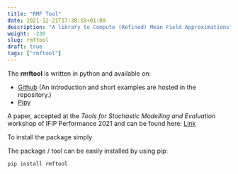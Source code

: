 ```yaml
---
title: "RMF Tool"
date: 2021-12-21T17:38:18+01:00
description: "A library to Compute (Refined) Mean Field Approximations"
weight: -230
slug: rmftool
draft: true
tags: ["rmftool"]
---
```


The **rmftool** is written in python and available on: 
* [Github] (An introduction and short examples are hosted in the repository.)
* [Pipy]

A paper, accepted at the _Tools for Stochastic Modelling and Evaluation_ workshop of IFIP Performance 2021 and can be found here: [Link][1]


To install the package simply 

The package / tool can be easily installed by using pip:
```python
pip install rmftool
```

[Github]: https://github.com/ngast/rmf_tool
[Pipy]: https://pypi.org/project/rmftool/
[1]: https://hal.inria.fr/hal-03485044/document
